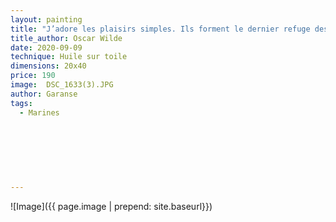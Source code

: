 ```yaml
---
layout: painting
title: "J’adore les plaisirs simples. Ils forment le dernier refuge des âmes complexes."                                             
title_author: Oscar Wilde 
date: 2020-09-09
technique: Huile sur toile 
dimensions: 20x40
price: 190
image:  DSC_1633(3).JPG
author: Garanse
tags:
  - Marines
  
  
  
  
  
  
  
---
```

![Image]({{ page.image | prepend: site.baseurl}})

